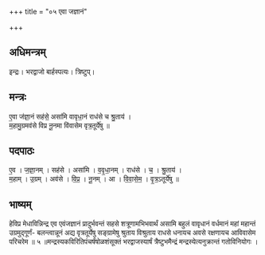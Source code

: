 +++
title = "०५ एवा जज्ञानं"

+++
## अधिमन्त्रम्
इन्द्रः। भरद्वाजो बार्हस्पत्यः। त्रिष्टुप्।

## मन्त्रः
ए॒वा ज॑ज्ञा॒नं सह॑से॒ असा॑मि वावृधा॒नं राध॑से च श्रु॒ताय॑ ।  
म॒हामु॒ग्रमव॑से विप्र नू॒नमा वि॑वासेम वृत्र॒तूर्ये॑षु ॥

## पदपाठः
ए॒व । ज॒ज्ञा॒नम् । सह॑से । असा॑मि । व॒वृ॒धा॒नम् । राध॑से । च॒ । श्रु॒ताय॑ ।  
म॒हाम् । उ॒ग्रम् । अव॑से । वि॒प्र॒ । नू॒नम् । आ । वि॒वा॒से॒म॒ । वृ॒त्र॒ऽतूर्ये॑षु ॥

## भाष्यम्
हेविप्र मेधाविन्निन्द्र एव एवंजज्ञानं प्रादुर्भवन्तं सहसे शत्रूणामभिभवार्थं असामि बहुलं वावृधानं वर्धमानं महां महान्तं उग्रमुद्गूर्णं- बलन्त्वान्नूनं अद्य वृत्रतूर्येषु सङ्ग्रामेषु श्रुताय विश्रुताय राधसे धनायच अवसे रक्षणायच आविवासेम परिचरेम ॥ ५ ॥मन्द्रस्यकविरितिपंचर्षंषोळशंसूक्तं भरद्वाजस्यार्षं त्रैष्टुभमैन्द्रं मन्द्रस्येत्यनुक्रान्तं गतोविनियोगः ।